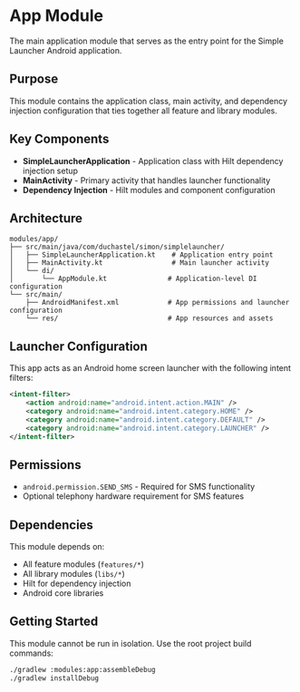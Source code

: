 # App Module

The main application module that serves as the entry point for the Simple Launcher Android application.

## Purpose

This module contains the application class, main activity, and dependency injection configuration that ties together all feature and library modules.

## Key Components

- **SimpleLauncherApplication** - Application class with Hilt dependency injection setup
- **MainActivity** - Primary activity that handles launcher functionality
- **Dependency Injection** - Hilt modules and component configuration

## Architecture

```
modules/app/
├── src/main/java/com/duchastel/simon/simplelauncher/
│   ├── SimpleLauncherApplication.kt    # Application entry point
│   ├── MainActivity.kt                 # Main launcher activity
│   └── di/
│       └── AppModule.kt               # Application-level DI configuration
└── src/main/
    ├── AndroidManifest.xml            # App permissions and launcher configuration
    └── res/                           # App resources and assets
```

## Launcher Configuration

This app acts as an Android home screen launcher with the following intent filters:

```xml
<intent-filter>
    <action android:name="android.intent.action.MAIN" />
    <category android:name="android.intent.category.HOME" />
    <category android:name="android.intent.category.DEFAULT" />
    <category android:name="android.intent.category.LAUNCHER" />
</intent-filter>
```

## Permissions

- `android.permission.SEND_SMS` - Required for SMS functionality
- Optional telephony hardware requirement for SMS features

## Dependencies

This module depends on:
- All feature modules (`features/*`)
- All library modules (`libs/*`)
- Hilt for dependency injection
- Android core libraries

## Getting Started

This module cannot be run in isolation. Use the root project build commands:

```bash
./gradlew :modules:app:assembleDebug
./gradlew installDebug
```